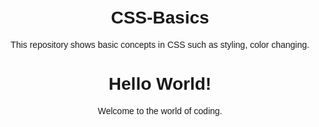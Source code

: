 # CSS-Basics
This repository shows basic concepts in CSS such as styling, color changing.
<!DOCTYPE html>
<html lang="en">
<head>
    <meta charset="UTF-8">
    <meta name="viewport" content="width=device-width, initial-scale=1.0">
    <title>Simple Inline CSS</title>
    <style>
        body {
            font-family: Arial, sans-serif;
            text-align: center;
            margin: 50px;
        }
    </style>
</head>
<body>

  <h1>Hello World!</h1>
  <p>Welcome to the world of coding.</p>

</body>
</html>

     
 
